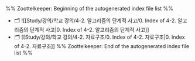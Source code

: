 %% Zoottelkeeper: Beginning of the autogenerated index file list  %%
- 🗂️ ![[Study/강의/학교 강의/4-2. 알고리즘의 단계적 사고/0. Index of 4-2. 알고리즘의 단계적 사고|0. Index of 4-2. 알고리즘의 단계적 사고]]
- 🗂️ [[Study/강의/학교 강의/4-2. 자료구조/0. Index of 4-2. 자료구조|0. Index of 4-2. 자료구조]]
%% Zoottelkeeper: End of the autogenerated index file list  %%
